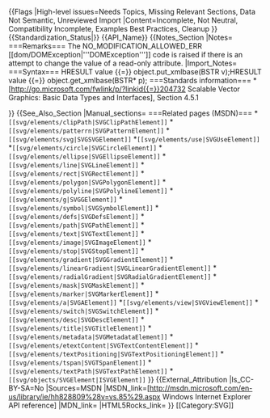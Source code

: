 {{Flags
|High-level issues=Needs Topics, Missing Relevant Sections, Data Not Semantic, Unreviewed Import
|Content=Incomplete, Not Neutral, Compatibility Incomplete, Examples Best Practices, Cleanup
}}
{{Standardization_Status|}}
{{API_Name}}
{{Notes_Section
|Notes=
===Remarks===
The  NO_MODIFICATION_ALLOWED_ERR [[dom/DOMException|'''DOMException''']]  code  is raised if there is an attempt to change the value of a read-only attribute.
|Import_Notes=
===Syntax===
HRESULT value {{=}} object.put_xmlbase(BSTR v);HRESULT value {{=}} object.get_xmlbase(BSTR* p);
===Standards information===
*[http://go.microsoft.com/fwlink/p/?linkid{{=}}204732 Scalable Vector Graphics: Basic Data Types and Interfaces], Section 4.5.1


}}
{{See_Also_Section
|Manual_sections=
===Related pages (MSDN)===
*<code>[[svg/elements/clipPath|SVGClipPathElement]]</code>
*<code>[[svg/elements/patterrn|SVGPatternElement]]</code>
*<code>[[svg/elements/svg|SVGSVGElement]]</code>
*<code>[[svg/elements/use|SVGUseElement]]</code>
*<code>[[svg/elements/circle|SVGCircleElement]]</code>
*<code>[[svg/elements/ellipse|SVGEllipseElement]]</code>
*<code>[[svg/elements/line|SVGLineElement]]</code>
*<code>[[svg/elements/rect|SVGRectElement]]</code>
*<code>[[svg/elements/polygon|SVGPolygonElement]]</code>
*<code>[[svg/elements/polyline|SVGPolylineElement]]</code>
*<code>[[svg/elements/g|SVGGElement]]</code>
*<code>[[svg/elements/symbol|SVGSymbolElement]]</code>
*<code>[[svg/elements/defs|SVGDefsElement]]</code>
*<code>[[svg/elements/path|SVGPathElement]]</code>
*<code>[[svg/elements/text|SVGTextElement]]</code>
*<code>[[svg/elements/image|SVGImageElement]]</code>
*<code>[[svg/elements/stop|SVGStopElement]]</code>
*<code>[[svg/elements/gradient|SVGGradientElement]]</code>
*<code>[[svg/elements/linearGradient|SVGLinearGradientElement]]</code>
*<code>[[svg/elements/radialGradient|SVGRadialGradientElement]]</code>
*<code>[[svg/elements/mask|SVGMaskElement]]</code>
*<code>[[svg/elements/marker|SVGMarkerElement]]</code>
*<code>[[svg/elements/a|SVGAElement]]</code>
*<code>[[svg/elements/view|SVGViewElement]]</code>
*<code>[[svg/elements/switch|SVGSwitchElement]]</code>
*<code>[[svg/elements/desc|SVGDescElement]]</code>
*<code>[[svg/elements/title|SVGTitleElement]]</code>
*<code>[[svg/elements/metadata|SVGMetadataElement]]</code>
*<code>[[svg/elements/etextContent|SVGTextContentElement]]</code>
*<code>[[svg/elements/textPositioning|SVGTextPositioningElement]]</code>
*<code>[[svg/elements/tspan|SVGTSpanElement]]</code>
*<code>[[svg/elements/textPath|SVGTextPathElement]]</code>
*<code>[[svg/objects/SVGElement|ISVGElement]]</code>
}}
{{External_Attribution
|Is_CC-BY-SA=No
|Sources=MSDN
|MSDN_link=[http://msdn.microsoft.com/en-us/library/ie/hh828809%28v=vs.85%29.aspx Windows Internet Explorer API reference]
|MDN_link=
|HTML5Rocks_link=
}}
[[Category:SVG]]